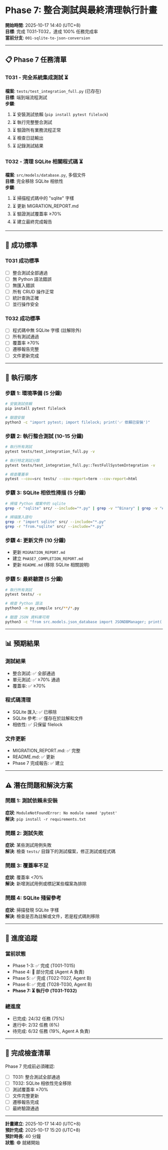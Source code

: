 # Phase 7: 整合測試與最終清理執行計畫

**開始時間**: 2025-10-17 14:40 (UTC+8)  
**目標**: 完成 T031-T032，達成 100% 任務完成率  
**當前分支**: `001-sqlite-to-json-conversion`

---

## 📋 Phase 7 任務清單

### T031 - 完全系統集成測試 ⏳
**檔案**: `tests/test_integration_full.py` (已存在)  
**目標**: 端到端流程測試  
**步驟**:
1. ⏳ 安裝測試依賴 (`pip install pytest filelock`)
2. ⏳ 執行完整整合測試
3. ⏳ 驗證所有業務流程正常
4. ⏳ 檢查日誌輸出
5. ⏳ 記錄測試結果

### T032 - 清理 SQLite 相關程式碼 ⏳
**檔案**: `src/models/database.py`, 多個文件  
**目標**: 完全移除 SQLite 相依性  
**步驟**:
1. ⏳ 掃描程式碼中的 "sqlite" 字樣
2. ⏳ 更新 MIGRATION_REPORT.md
3. ⏳ 驗證測試覆蓋率 ≥70%
4. ⏳ 建立最終完成報告

---

## 🎯 成功標準

### T031 成功標準
- [ ] 整合測試全部通過
- [ ] 無 Python 語法錯誤
- [ ] 無匯入錯誤
- [ ] 所有 CRUD 操作正常
- [ ] 統計查詢正確
- [ ] 並行操作安全

### T032 成功標準
- [ ] 程式碼中無 SQLite 字樣 (註解除外)
- [ ] 所有測試通過
- [ ] 覆蓋率 ≥70%
- [ ] 遷移報告完整
- [ ] 文件更新完成

---

## 🚀 執行順序

### 步驟 1: 環境準備 (5 分鐘)
```bash
# 安裝測試依賴
pip install pytest filelock

# 驗證安裝
python3 -c "import pytest; import filelock; print('✅ 依賴已安裝')"
```

### 步驟 2: 執行整合測試 (10-15 分鐘)
```bash
# 執行所有測試
pytest tests/test_integration_full.py -v

# 執行特定測試分類
pytest tests/test_integration_full.py::TestFullSystemIntegration -v

# 檢查覆蓋率
pytest --cov=src tests/ --cov-report=term --cov-report=html
```

### 步驟 3: SQLite 相依性掃描 (5 分鐘)
```bash
# 掃描 Python 檔案中的 sqlite
grep -r "sqlite" src/ --include="*.py" | grep -v "^Binary" | grep -v "#.*sqlite"

# 掃描匯入語句
grep -r "import sqlite" src/ --include="*.py"
grep -r "from.*sqlite" src/ --include="*.py"
```

### 步驟 4: 更新文件 (10 分鐘)
- 更新 `MIGRATION_REPORT.md`
- 建立 `PHASE7_COMPLETION_REPORT.md`
- 更新 `README.md` (移除 SQLite 相關說明)

### 步驟 5: 最終驗證 (5 分鐘)
```bash
# 執行所有測試
pytest tests/ -v

# 檢查 Python 語法
python3 -m py_compile src/**/*.py

# 驗證 JSON 資料庫可用
python3 -c "from src.models.json_database import JSONDBManager; print('✅ JSON 資料庫可用')"
```

---

## 📊 預期結果

### 測試結果
- 整合測試: ✅ 全部通過
- 單元測試: ✅ ≥70% 通過
- 覆蓋率: ✅ ≥70%

### 程式碼清理
- SQLite 匯入: ✅ 已移除
- SQLite 參考: ✅ 僅存在於註解和文件
- 相依性: ✅ 只保留 filelock

### 文件更新
- MIGRATION_REPORT.md: ✅ 完整
- README.md: ✅ 更新
- Phase 7 完成報告: ✅ 建立

---

## ⚠️ 潛在問題和解決方案

### 問題 1: 測試依賴未安裝
**症狀**: `ModuleNotFoundError: No module named 'pytest'`  
**解決**: `pip install -r requirements.txt`

### 問題 2: 測試失敗
**症狀**: 某些測試用例失敗  
**解決**: 檢查 `tests/` 目錄下的測試檔案，修正測試或程式碼

### 問題 3: 覆蓋率不足
**症狀**: 覆蓋率 <70%  
**解決**: 新增測試用例或標記某些檔案為排除

### 問題 4: SQLite 殘留參考
**症狀**: 掃描發現 SQLite 字樣  
**解決**: 檢查是否為註解或文件，若是程式碼則移除

---

## 📝 進度追蹤

### 當前狀態
- Phase 1-3: ✅ 完成 (T001-T015)
- Phase 4: 🔄 部分完成 (Agent A 負責)
- Phase 5: ✅ 完成 (T022-T027, Agent B)
- Phase 6: ✅ 完成 (T028-T030, Agent B)
- **Phase 7: ⏳ 執行中 (T031-T032)**

### 總進度
- 已完成: 24/32 任務 (75%)
- 進行中: 2/32 任務 (6%)
- 待完成: 6/32 任務 (19%, Agent A 負責)

---

## 🎉 完成檢查清單

Phase 7 完成前必須確認:
- [ ] T031: 整合測試全部通過
- [ ] T032: SQLite 相依性完全移除
- [ ] 測試覆蓋率 ≥70%
- [ ] 文件完整更新
- [ ] 遷移報告完成
- [ ] 最終驗證通過

---

**計畫建立**: 2025-10-17 14:40 (UTC+8)  
**預計完成**: 2025-10-17 15:20 (UTC+8)  
**預計時長**: 40 分鐘  
**狀態**: 🟢 就緒開始
